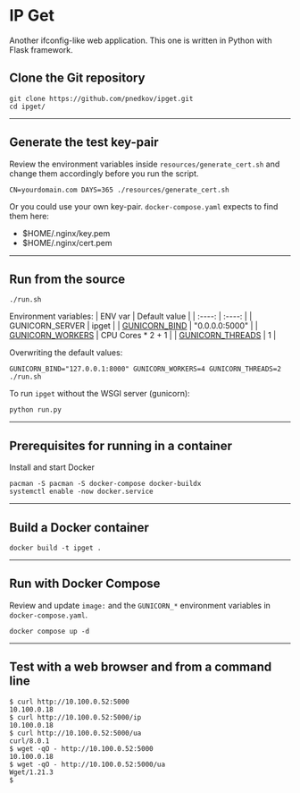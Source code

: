 # IP Get
Another ifconfig-like web application. This one is written in Python with Flask framework.


## Clone the Git repository
```
git clone https://github.com/pnedkov/ipget.git
cd ipget/
```
---

## Generate the test key-pair
Review the environment variables inside `resources/generate_cert.sh` and change them accordingly before you run the script.
```
CN=yourdomain.com DAYS=365 ./resources/generate_cert.sh
```
Or you could use your own key-pair. `docker-compose.yaml` expects to find them here:
- $HOME/.nginx/key.pem
- $HOME/.nginx/cert.pem
---

## Run from the source
```
./run.sh
```
Environment variables:
| ENV var | Default value |
| :----: | :----: |
| GUNICORN_SERVER | ipget |
| [GUNICORN_BIND](https://docs.gunicorn.org/en/stable/settings.html#bind) | "0.0.0.0:5000" |
| [GUNICORN_WORKERS](https://docs.gunicorn.org/en/stable/settings.html#workers) | CPU Cores * 2 + 1 |
| [GUNICORN_THREADS](https://docs.gunicorn.org/en/stable/settings.html#threads) | 1 |

Overwriting the default values:
```
GUNICORN_BIND="127.0.0.1:8000" GUNICORN_WORKERS=4 GUNICORN_THREADS=2 ./run.sh
```

To run `ipget` without the WSGI server (gunicorn):
```
python run.py
```
---

## Prerequisites for running in a container
Install and start Docker
```
pacman -S pacman -S docker-compose docker-buildx
systemctl enable -now docker.service
```
---

## Build a Docker container
```
docker build -t ipget .
```
---

## Run with Docker Compose
Review and update `image:` and the `GUNICORN_*` environment variables in `docker-compose.yaml`.
```
docker compose up -d
```
---

## Test with a web browser and from a command line
```
$ curl http://10.100.0.52:5000
10.100.0.18
$ curl http://10.100.0.52:5000/ip
10.100.0.18
$ curl http://10.100.0.52:5000/ua
curl/8.0.1
$ wget -qO - http://10.100.0.52:5000
10.100.0.18
$ wget -qO - http://10.100.0.52:5000/ua
Wget/1.21.3
$
```
